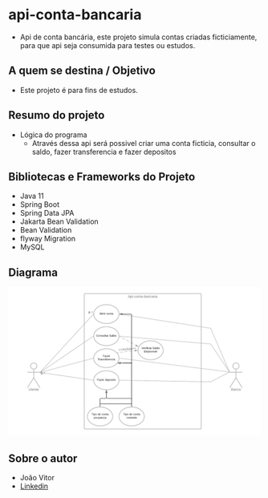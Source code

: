 # api-conta-bancaria
* Api de conta bancária, este projeto simula contas criadas ficticiamente, para que  api seja consumida para testes ou estudos.

## A quem se destina / Objetivo
*	Este projeto é para fins de estudos.

## Resumo do projeto
* Lógica do programa 
  * Através dessa api será possivel criar uma conta ficticia, consultar o saldo, fazer transferencia e fazer depositos
## Bibliotecas e Frameworks do Projeto
* Java 11
* Spring Boot
* Spring Data JPA
* Jakarta Bean Validation
* Bean Validation
* flyway Migration
* MySQL

## Diagrama
![Diagrama de caso de uso](diagrama.png)

## Sobre o autor
* João Vitor
* [Linkedin](https://www.linkedin.com/in/jo%C3%A3o-vitor-ara%C3%BAjo-266572173/)
